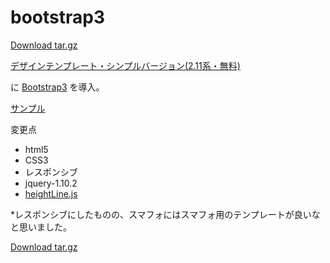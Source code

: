 bootstrap3
====

<a href="https://github.com/noboo/test/archive/master.tar.gz"
                 class="minibutton sidebar-button"
                 title="Download this repository as a tar.gz file"
                 rel="nofollow">
                <span class="octicon octicon-cloud-download"></span>
                Download tar.gz
              </a>
              
              
<a href="http://www.ec-cube.net/products/detail.php?product_id=182" target="_blank">デザインテンプレート・シンプルバージョン(2.11系・無料)</a>

に
<a href="http://getbootstrap.com/" target="_blank">Bootstrap3</a>
を導入。


<a href="http://sample.dizitalbass.com/cube/" target="_blank">サンプル</a>

変更点
<ul>
<li>html5
<li>CSS3
<li>レスポンシブ
<li>jquery-1.10.2
<li><a href="https://github.com/to-r/jquery.heightLine.js">heightLine.js</a>
</ul>

*レスポンシブにしたものの、スマフォにはスマフォ用のテンプレートが良いなと思いました。



<a href="https://github.com/noboo/test/archive/master.tar.gz"
                 class="minibutton sidebar-button"
                 title="Download this repository as a tar.gz file"
                 rel="nofollow">
                <span class="octicon octicon-cloud-download"></span>
                Download tar.gz
              </a>

